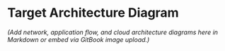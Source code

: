 # Target Architecture Diagram

*(Add network, application flow, and cloud architecture diagrams here in Markdown or embed via GitBook image upload.)*